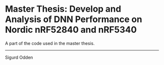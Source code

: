 # Master Thesis: Develop and Analysis of DNN Performance on Nordic nRF52840 and nRF5340



A part of the code used in the master thesis.

---

Sigurd Odden
